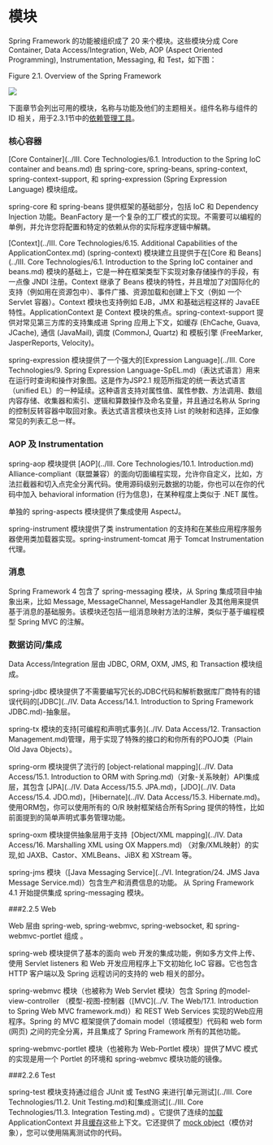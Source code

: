 模块
========================

Spring Framework 的功能被组织成了 20 来个模块。这些模块分成  Core Container, Data Access/Integration, Web, AOP (Aspect Oriented Programming), Instrumentation, Messaging, 和 Test，如下图：

Figure 2.1. Overview of the Spring Framework

![](http://docs.spring.io/spring/docs/current/spring-framework-reference/htmlsingle/images/spring-overview.png)

下面章节会列出可用的模块，名称与功能及他们的主题相关。组件名称与组件的 ID 相关，用于2.3.1节中的[依赖管理工具](http://docs.spring.io/spring/docs/current/spring-framework-reference/htmlsingle/#dependency-management)。

### 核心容器

[Core Container](../III. Core Technologies/6.1. Introduction to the Spring IoC container and beans.md) 由 spring-core, spring-beans, spring-context, spring-context-support, 和 spring-expression (Spring Expression Language) 模块组成。

spring-core 和 spring-beans 提供框架的基础部分，包括 IoC 和 Dependency Injection 功能。BeanFactory 是一个复杂的工厂模式的实现。不需要可以编程的单例，并允许您将配置和特定的依赖从你的实际程序逻辑中解耦。

[Context](../III. Core Technologies/6.15. Additional Capabilities of the ApplicationContex.md) (spring-context) 模块建立且提供于在[Core 和 Beans](../III. Core Technologies/6.1. Introduction to the Spring IoC container and beans.md) 模块的基础上，它是一种在框架类型下实现对象存储操作的手段，有一点像 JNDI 注册。Context 继承了 Beans 模块的特性，并且增加了对国际化的支持（例如用在资源包中）、事件广播、资源加载和创建上下文（例如 一个 Servlet 容器）。Context 模块也支持例如 EJB，JMX 和基础远程这样的 JavaEE 特性。ApplicationContext 是 Context 模块的焦点。spring-context-support 提供对常见第三方库的支持集成进 Spring 应用上下文，如缓存 (EhCache, Guava, JCache), 通信 (JavaMail), 调度 (CommonJ, Quartz) 和 模板引擎 (FreeMarker, JasperReports, Velocity)。

spring-expression 模块提供了一个强大的[Expression Language](../III. Core Technologies/9. Spring Expression Language-SpEL.md)（表达式语言）用来在运行时查询和操作对象图。这是作为JSP2.1 规范所指定的统一表达式语言（unified EL）的一种延续。这种语言支持对属性值、属性参数、方法调用、数组内容存储、收集器和索引、逻辑和算数操作及命名变量，并且通过名称从 Spring 的控制反转容器中取回对象。表达式语言模块也支持  List 的映射和选择，正如像常见的列表汇总一样。

### AOP 及 Instrumentation

spring-aop 模块提供 [AOP](../III. Core Technologies/10.1. Introduction.md) Alliance-compliant（联盟兼容）的面向切面编程实现，允许你自定义，比如，方法拦截器和切入点完全分离代码。使用源码级别元数据的功能，你也可以在你的代码中加入 behavioral information (行为信息)，在某种程度上类似于 .NET 属性。

单独的 spring-aspects 模块提供了集成使用 AspectJ。

spring-instrument 模块提供了类 instrumentation 的支持和在某些应用程序服务器使用类加载器实现。spring-instrument-tomcat 用于 Tomcat Instrumentation 代理。

### 消息

Spring Framework 4 包含了 spring-messaging 模块，从 Spring 集成项目中抽象出来，比如  Message, MessageChannel, MessageHandler 及其他用来提供基于消息的基础服务。该模块还包括一组消息映射方法的注解，类似于基于编程模型 Spring MVC 的注解。

### 数据访问/集成

Data Access/Integration 层由 JDBC, ORM, OXM, JMS, 和 Transaction 模块组成。

spring-jdbc 模块提供了不需要编写冗长的JDBC代码和解析数据库厂商特有的错误代码的[JDBC](../IV. Data Access/14.1. Introduction to Spring Framework JDBC.md)-抽象层。

spring-tx 模块的支持[可编程和声明式事务](../IV. Data Access/12. Transaction Management.md)管理，用于实现了特殊的接口的和你所有的POJO类（Plain Old Java Objects）。

spring-orm 模块提供了流行的 [object-relational mapping](../IV. Data Access/15.1. Introduction to ORM with Spring.md)（对象-关系映射）API集成层，其包含 [JPA](../IV. Data Access/15.5. JPA.md)，[JDO](../IV. Data Access/15.4. JDO.md)，[Hibernate](../IV. Data Access/15.3. Hibernate.md)。使用ORM包，你可以使用所有的 O/R 映射框架结合所有Spring 提供的特性，比如前面提到的简单声明式事务管理功能。

spring-oxm 模块提供抽象层用于支持  [Object/XML mapping](../IV. Data Access/16. Marshalling XML using OX Mappers.md) （对象/XML映射）的实现,如 JAXB、Castor、XMLBeans、JiBX 和 XStream 等。

spring-jms 模块（[Java Messaging Service](../VI. Integration/24. JMS Java Message Service.md)）包含生产和消费信息的功能。 从 Spring Framework 4.1 开始提供集成 spring-messaging  模块。

###2.2.5 Web

Web 层由 spring-web, spring-webmvc, spring-websocket, 和 spring-webmvc-portlet 组成 。

spring-web 模块提供了基本的面向 web 开发的集成功能，例如多方文件上传、使用 Servlet listeners 和 Web 开发应用程序上下文初始化 IoC 容器。它也包含 HTTP 客户端以及 Spring 远程访问的支持的 web 相关的部分。

spring-webmvc 模块（也被称为 Web Servlet 模块）包含 Spring 的model-view-controller （模型-视图-控制器（[MVC](../V. The Web/17.1. Introduction to Spring Web MVC framework.md)）和  REST Web Services 实现的Web应用程序。Spring 的 MVC 框架提供了domain model（领域模型）代码和 web form (网页) 之间的完全分离，并且集成了  Spring Framework 所有的其他功能。

spring-webmvc-portlet 模块（也被称为 Web-Portlet 模块）提供了MVC 模式的实现是用一个 Portlet 的环境和 spring-webmvc 模块功能的镜像。

###2.2.6 Test

spring-test 模块支持通过组合 JUnit 或 TestNG 来进行[单元测试](../III. Core Technologies/11.2. Unit Testing.md)和[集成测试](../III. Core Technologies/11.3. Integration Testing.md) 。它提供了连续的[加载](http://docs.spring.io/spring/docs/current/spring-framework-reference/htmlsingle/#testcontext-ctx-management) ApplicationContext 并且[缓存](http://docs.spring.io/spring/docs/current/spring-framework-reference/htmlsingle/#testcontext-ctx-management-caching)这些上下文。它还提供了  [mock object](http://docs.spring.io/spring/docs/current/spring-framework-reference/htmlsingle/#mock-objects)（模仿对象），您可以使用隔离测试你的代码。


